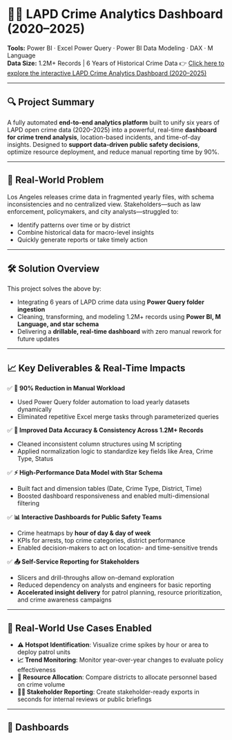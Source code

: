 # 🕵️‍♂️ LAPD Crime Analytics Dashboard (2020–2025)

**Tools:** Power BI · Excel Power Query · Power BI Data Modeling · DAX · M Language  
**Data Size:** 1.2M+ Records | 6 Years of Historical Crime Data
👉 [Click here to explore the interactive LAPD Crime Analytics Dashboard (2020–2025)](https://app.powerbi.com/reportEmbed?reportId=6c684d33-bbc4-4622-b88d-70d22181131f&autoAuth=true&ctid=a8eec281-aaa3-4dae-ac9b-9a398b9215e7)

---

## 🔍 Project Summary

A fully automated **end-to-end analytics platform** built to unify six years of LAPD open crime data (2020–2025) into a powerful, real-time **dashboard for crime trend analysis**, location-based incidents, and time-of-day insights. Designed to **support data-driven public safety decisions**, optimize resource deployment, and reduce manual reporting time by 90%.

---

## 🎯 Real-World Problem

Los Angeles releases crime data in fragmented yearly files, with schema inconsistencies and no centralized view. Stakeholders—such as law enforcement, policymakers, and city analysts—struggled to:

- Identify patterns over time or by district
- Combine historical data for macro-level insights
- Quickly generate reports or take timely action

---

## 🛠️ Solution Overview

This project solves the above by:

- Integrating 6 years of LAPD crime data using **Power Query folder ingestion**
- Cleaning, transforming, and modeling 1.2M+ records using **Power BI, M Language, and star schema**
- Delivering a **drillable, real-time dashboard** with zero manual rework for future updates

---

## 📈 Key Deliverables & Real-Time Impacts

✅ **📂 90% Reduction in Manual Workload**  
- Used Power Query folder automation to load yearly datasets dynamically  
- Eliminated repetitive Excel merge tasks through parameterized queries  

✅ **🧹 Improved Data Accuracy & Consistency Across 1.2M+ Records**  
- Cleaned inconsistent column structures using M scripting  
- Applied normalization logic to standardize key fields like Area, Crime Type, Status  

✅ **⚡ High-Performance Data Model with Star Schema**  
- Built fact and dimension tables (Date, Crime Type, District, Time)  
- Boosted dashboard responsiveness and enabled multi-dimensional filtering  

✅ **📊 Interactive Dashboards for Public Safety Teams**  
- Crime heatmaps by **hour of day & day of week**  
- KPIs for arrests, top crime categories, district performance  
- Enabled decision-makers to act on location- and time-sensitive trends  

✅ **📤 Self-Service Reporting for Stakeholders**  
- Slicers and drill-throughs allow on-demand exploration  
- Reduced dependency on analysts and engineers for basic reporting  
- **Accelerated insight delivery** for patrol planning, resource prioritization, and crime awareness campaigns  

---

## 🚓 Real-World Use Cases Enabled

- **⚠️ Hotspot Identification**: Visualize crime spikes by hour or area to deploy patrol units  
- **📈 Trend Monitoring**: Monitor year-over-year changes to evaluate policy effectiveness  
- **🧭 Resource Allocation**: Compare districts to allocate personnel based on crime volume  
- **🧑‍💼 Stakeholder Reporting**: Create stakeholder-ready exports in seconds for internal reviews or public briefings  

---
## 📸 Dashboards

[](Dashboard1.png)


